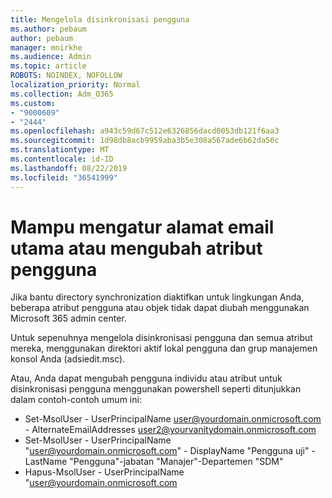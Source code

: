 ```yaml
---
title: Mengelola disinkronisasi pengguna
ms.author: pebaum
author: pebaum
manager: mnirkhe
ms.audience: Admin
ms.topic: article
ROBOTS: NOINDEX, NOFOLLOW
localization_priority: Normal
ms.collection: Adm_O365
ms.custom:
- "9000609"
- "2444"
ms.openlocfilehash: a943c59d67c512e6326856dacd0053db121f6aa3
ms.sourcegitcommit: 1d98db8acb9959aba3b5e308a567ade6b62da56c
ms.translationtype: MT
ms.contentlocale: id-ID
ms.lasthandoff: 08/22/2019
ms.locfileid: "36541999"
---
```

# <a name="unable-to-set-primary-email-address-or-change-user-attributes"></a>Mampu mengatur alamat email utama atau mengubah atribut pengguna

Jika bantu directory synchronization diaktifkan untuk lingkungan Anda, beberapa atribut pengguna atau objek tidak dapat diubah menggunakan Microsoft 365 admin center.

Untuk sepenuhnya mengelola disinkronisasi pengguna dan semua atribut mereka, menggunakan direktori aktif lokal pengguna dan grup manajemen konsol Anda (adsiedit.msc).  

Atau, Anda dapat mengubah pengguna individu atau atribut untuk disinkronisasi pengguna menggunakan powershell seperti ditunjukkan dalam contoh-contoh umum ini: 
- Set-MsolUser - UserPrincipalName user@yourdomain.onmicrosoft.com - AlternateEmailAddresses user2@yourvanitydomain.onmicrosoft.com
- Set-MsolUser - UserPrincipalName "user@yourdomain.onmicrosoft.com" - DisplayName "Pengguna uji" - LastName "Pengguna"-jabatan "Manajer"-Departemen "SDM"
- Hapus-MsolUser - UserPrincipalName "user@yourdomain.onmicrosoft.com